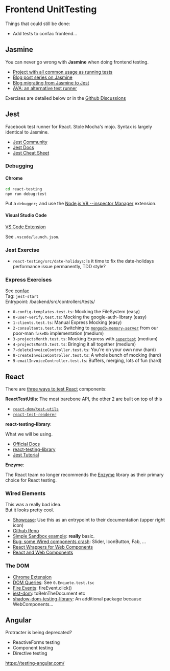 Frontend UnitTesting
====================

Things that could still be done:
- Add tests to confac frontend...

Jasmine
-------

You can never go wrong with **Jasmine** when doing frontend testing.

- [Project with all common usage as running tests](https://github.com/itenium-be/jasmine-tut)
- [Blog post series on Jasmine](https://itenium.be/blog/javascript/javascript-testing-jasmine-getting-started/)
- [Blog migrating from Jasmine to Jest](https://itenium.be/blog/javascript/javascript-testing-jasmine-to-jest/)
- [AVA: an alternative test runner](https://itenium.be/blog/javascript/ava-tutorial/)


Exercises are detailed below or in the [Github Discussions](https://github.com/itenium-be/Frontend-UnitTesting/discussions)


Jest
----

Facebook test runner for React. Stole Mocha's mojo.
Syntax is largely identical to Jasmine.

- [Jest Community](https://github.com/jest-community)
- [Jest Docs](https://jestjs.io/docs/getting-started)
- [Jest Cheat Sheet](https://github.com/sapegin/jest-cheat-sheet)


### Debugging

#### Chrome

```sh
cd react-testing
npm run debug:test
```

Put a `debugger;` and use the [Node.js V8 --inspector Manager](https://chrome.google.com/webstore/detail/nodejs-v8-inspector-manag/gnhhdgbaldcilmgcpfddgdbkhjohddkj?hl=en) extension.


#### Visual Studio Code

[VS Code Extension](https://marketplace.visualstudio.com/items?itemName=Orta.vscode-jest)

See `.vscode/launch.json`.


### Jest Exercise

- `react-testing/src/date-holidays`: Is it time to fix the date-holidays performance issue permanently, TDD style?


### Express Exercises

See [confac](https://github.com/itenium-be/confac)  
Tag: `jest-start`  
Entrypoint: /backend/src/controllers/tests/  

- `0-config-templates.test.ts`: Mocking the FileSystem (easy)
- `0-user-verify.test.ts`: Mocking the google-auth-library (easy)
- `1-clients.test.ts`: Manual Express Mocking (easy)
- `2-consultants.test.ts`: Switching to [`mongodb-memory-server`](https://github.com/nodkz/mongodb-memory-server) from our poor-man `fakeDb` implementation (medium)
- `3-projectsMonth.test.ts`: Mocking Express with [`supertest`](https://github.com/ladjs/supertest) (medium)
- `4-projectsMonth.test.ts`: Bringing it all together (medium)
- `7-deleteInvoiceController.test.ts`: You're on your own now (hard)
- `8-createInvoiceController.test.ts`: A whole bunch of mocking (hard)
- `9-emailInvoiceController.test.ts`: Buffers, merging, lots of fun (hard)


React
-----

There are [three ways to test React](https://stackoverflow.com/a/54153026/540352) components:

**ReactTestUtils**: The most barebone API, the other 2 are built on top of this  
- [`react-dom/test-utils`](https://legacy.reactjs.org/docs/test-utils.html)
- [`react-test-renderer`](https://legacy.reactjs.org/docs/test-renderer.html)

**react-testing-library**:

What we will be using.  
- [Official Docs](https://testing-library.com/docs/react-testing-library/intro/)
- [react-testing-library](https://github.com/testing-library/react-testing-library)
- [Jest Tutorial](https://jestjs.io/docs/tutorial-react)

**Enzyme**:

The React team no longer recommends the [Enzyme](https://github.com/enzymejs/enzyme/)
library as their primary choice for React testing.


### Wired Elements

This was a really bad idea.  
But it looks pretty cool.

- [Showcase](https://wiredjs.com/): Use this as an entrypoint to their documentation (upper right icon)
- [Github Repo](https://github.com/rough-stuff/wired-elements)
- [Simple Sandbox example](https://codesandbox.io/embed/xrll5wyl8w): **really** basic.
- [Bug: some Wired components crash](https://github.com/rough-stuff/wired-elements/issues/179): Slider, IconButton, Fab, ...
- [React Wrappers for Web Components](https://github.com/lit/lit/tree/main/packages/labs/react)
- [React and Web Components](https://coryrylan.com/blog/how-to-use-web-components-with-typescript-and-react)

### The DOM

- [Chrome Extension](https://chrome.google.com/webstore/detail/testing-playground/hejbmebodbijjdhflfknehhcgaklhano/related)
- [DOM Queries](https://testing-library.com/docs/queries/about): See `0.Enquete.test.tsc`
- [Fire Events](https://testing-library.com/docs/dom-testing-library/api-events/): fireEvent.click()
- [jest-dom](https://github.com/testing-library/jest-dom): toBeInTheDocument etc
- [shadow-dom-testing-library](https://github.com/konnorrogers/shadow-dom-testing-library): An additional package because WebComponents...


Angular
-------

Protracter is being deprecated?

- ReactiveForms testing
- Component testing
- Directive testing

https://testing-angular.com/
